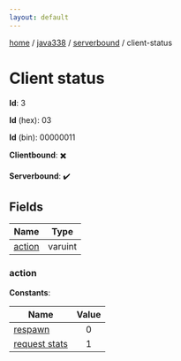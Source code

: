 ```yaml
---
layout: default
---
```


[home](/)  /  [java338](/protocol/java338)  /  [serverbound](/protocol/java338/serverbound)  /  client-status

# Client status

**Id**: 3

**Id** (hex): 03

**Id** (bin): 00000011

**Clientbound**: ✖️

**Serverbound**: ✔️

## Fields

Name | Type
---|---
[action](#action) | varuint

### action

**Constants**:

Name | Value
---|:---:
[respawn](action_respawn) | 0
[request stats](action_request-stats) | 1

